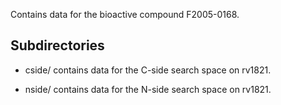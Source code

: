 Contains data for the bioactive compound F2005-0168.

## Subdirectories

- cside/ contains data for the C-side search space on rv1821.

- nside/ contains data for the N-side search space on rv1821.

